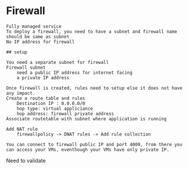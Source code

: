 # Firewall
    Fully managed service
    To deploy a firewall, you need to have a subnet and firewall name should be same as subnet
    No IP address for firewall

    ## setup

    You need a separate subnet for firewall
    Firewall subnet 
        need a public IP address for internet facing 
        a private IP address

    Once firewall is created, rules need to setup else it does not have any impact.
    Create a route table and rules
        Destination IP : 0.0.0.0/0
        hop type: virtual appliciance 
        hop address: firewall private address
    Associate routetable with subnet where application is running

    Add NAT rule
        firewallpolicy -> DNAT rules -> Add rule collection 
    
    You can connect to firewall public IP and port 4000, from there you can access your VMs, eventhough your VMs have only private IP.

Need to validate